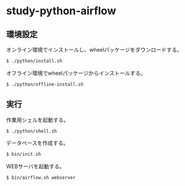study-python-airflow
====================

環境設定
--------

オンライン環境でインストールし、wheelパッケージをダウンロードする。

```sh
$ ./python/install.sh
```

オフライン環境でwheelパッケージからインストールする。

```sh
$ ./python/offline-install.sh
```


実行
----

作業用シェルを起動する。

```sh
$ ./python/shell.sh
```

データベースを作成する。

```sh
$ bin/init.sh
```

WEBサーバを起動する。

```sh
$ bin/airflow.sh webserver
```

